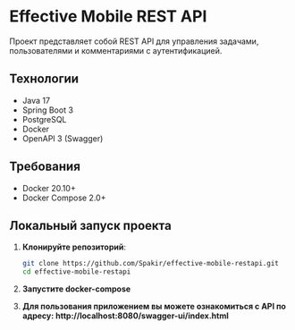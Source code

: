 # Effective Mobile REST API

Проект представляет собой REST API для управления задачами, пользователями и комментариями с аутентификацией.

## Технологии
- Java 17
- Spring Boot 3
- PostgreSQL
- Docker
- OpenAPI 3 (Swagger)

## Требования
- Docker 20.10+
- Docker Compose 2.0+

## Локальный запуск проекта

1. **Клонируйте репозиторий**:
   ```bash
   git clone https://github.com/Spakir/effective-mobile-restapi.git
   cd effective-mobile-restapi

2. **Запустите docker-compose**

3. **Для пользования приложением вы можете ознакомиться с API по адресу: http://localhost:8080/swagger-ui/index.html**

